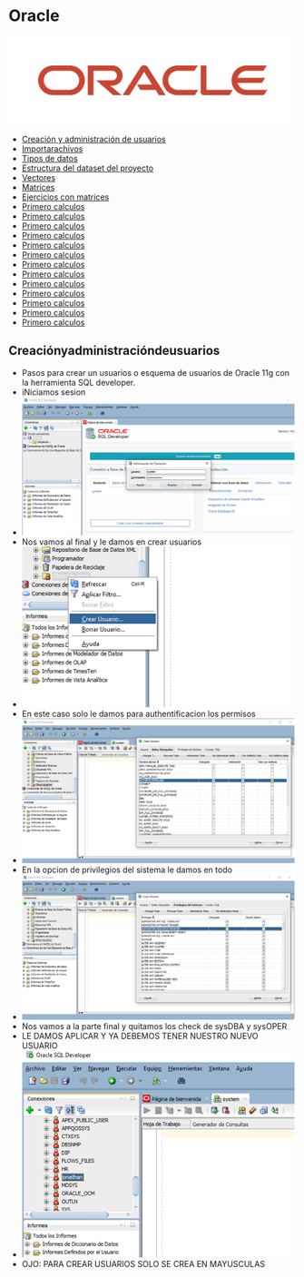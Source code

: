 # Oracle
![postgre_instal_](src/1.jpg)
- [ Creación y administración de usuarios](#Creaciónyadministracióndeusuarios)
- [Importarachivos](#Importarachivos)
- [Tipos de datos](#Tiposdedatos)
- [Estructura del dataset del proyecto](#Estructuradeldatasetdelproyecto)
- [Vectores](#Vectores)
- [Matrices](#Matrices)
- [Ejercicios con matrices](#Ejerciciosconmatrices)
- [Primero calculos](#PrimerosCalculos)
- [Primero calculos](#PrimerosCalculos)
- [Primero calculos](#PrimerosCalculos)
- [Primero calculos](#PrimerosCalculos)
- [Primero calculos](#PrimerosCalculos)
- [Primero calculos](#PrimerosCalculos)
- [Primero calculos](#PrimerosCalculos)
- [Primero calculos](#PrimerosCalculos)
- [Primero calculos](#PrimerosCalculos)
- [Primero calculos](#PrimerosCalculos)
- [Primero calculos](#PrimerosCalculos)
- [Primero calculos](#PrimerosCalculos)
- [Primero calculos](#PrimerosCalculos)


## Creaciónyadministracióndeusuarios
- Pasos para crear un usuarios o esquema de usuarios de Oracle 11g con la herramienta SQL developer.
- iNiciamos sesion
- ![Inicio](src/2.png)
- Nos vamos al final y le damos en crear usuarios
- ![Inicio](src/3.png)
- En este caso solo le damos para authentificacion los permisos
- ![Inicio](src/4.png)
- En la opcion de privilegios del sistema le damos en todo
- ![Inicio](src/5.png)
- Nos vamos a la parte final y quitamos los check de sysDBA y sysOPER
- LE DAMOS APLICAR Y YA DEBEMOS TENER NUESTRO NUEVO USUARIO
- ![Inicio](src/6.png)
- OJO: PARA CREAR USUARIOS SOLO SE CREA EN MAYUSCULAS 

